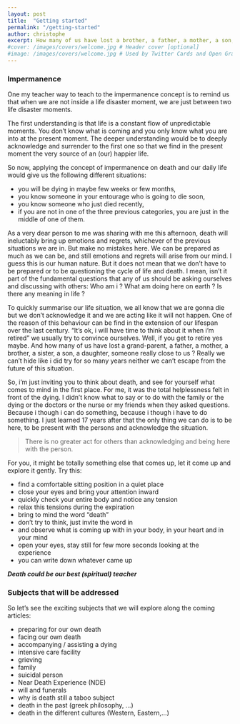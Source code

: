 ```yaml
---
layout: post
title:  "Getting started"
permalink: "/getting-started"
author: christophe
excerpt: How many of us have lost a brother, a father, a mother, a son, a daughter, someone really close to us ?
#cover: /images/covers/welcome.jpg # Header cover [optional]
#image: /images/covers/welcome.jpg # Used by Twitter Cards and Open Graph [optional]
---
```

### Impermanence

One my teacher way to teach to the impermanence concept is to remind us that when we are not inside a life disaster moment, we are just between two life disaster moments.

The first understanding is that life is a constant flow of  unpredictable moments. You don’t know what is coming and you only know what you are into at the present moment.
The deeper understanding would be to deeply acknowledge and surrender to the first one so that we find in the present moment the very source of an (our) happier life.

So now, applying the concept of impermanence on death and our daily life would give us the following different situations:
- you will be dying in maybe few weeks or few months,
- you know someone in your entourage who is going to die soon,
- you know someone who just died recently,
- if you are not in one of the three previous categories, you are just in the middle of one of them.

As a very dear person to me was sharing with me this afternoon, death will ineluctably bring up emotions and regrets, whichever of the previous situations we are in.
But make no mistakes here. We can be prepared as much as we can be, and still emotions and regrets will arise from our mind. I guess this is our human nature.
But it does not mean that we don’t have to be prepared or to be questioning the cycle of life and death. I mean, isn’t it part of the fundamental questions that any of us should be asking ourselves and discussing with others: Who am i ? What am doing here on earth ? Is there any meaning in life ?

To quickly summarise our life situation, we all know that we are gonna die but we don’t acknowledge it and we are acting like it will not happen.
One of the reason of this behaviour can be find in the extension of our lifespan over the last century.
“It’s ok, i will have time to think about it when i’m retired” we usually try to convince ourselves. Well, if you get to retire yes maybe.
And how many of us have lost a grand-parent, a father, a mother, a brother, a sister, a son, a daughter, someone really close to us ?
Really we can’t hide like i did try for so many years neither we can’t escape from the future of this situation.

So, i’m just inviting you to think about death, and see for yourself what comes to mind in the first place.
For me, it was the total helplessness felt in front of the dying. I didn’t know what to say or to do with the family or the dying or the doctors or the nurse or my friends when they asked questions. Because i though i can do something, because i though i have to do something. I just learned 17 years after that the only thing we can do is to be here, to be present with the persons and acknowledge the situation.
> There is no greater act for others than acknowledging and being here with the person.

For you, it might be totally something else that comes up, let it come up and explore it gently.
Try this:
- find a comfortable sitting position in a quiet place
- close your eyes and bring your attention inward
- quickly check your entire body and notice any tension
- relax this tensions during the expiration
- bring to mind the word “death”
- don’t try to think, just invite the word in
- and observe what is coming up with in your body, in your heart and in your mind
- open your eyes, stay still for few more seconds looking at the experience
- you can write down whatever came up

***Death could be our best (spiritual) teacher***


### Subjects that will be addressed

So let’s see the exciting subjects that we will explore along the coming articles:

- preparing for our own death
- facing our own death
- accompanying / assisting a dying
- intensive care facility
- grieving
- family
- suicidal person
- Near Death Experience (NDE)
- will and funerals
- why is death still a taboo subject
- death in the past (greek philosophy, …)
- death in the different cultures (Western, Eastern,…)
